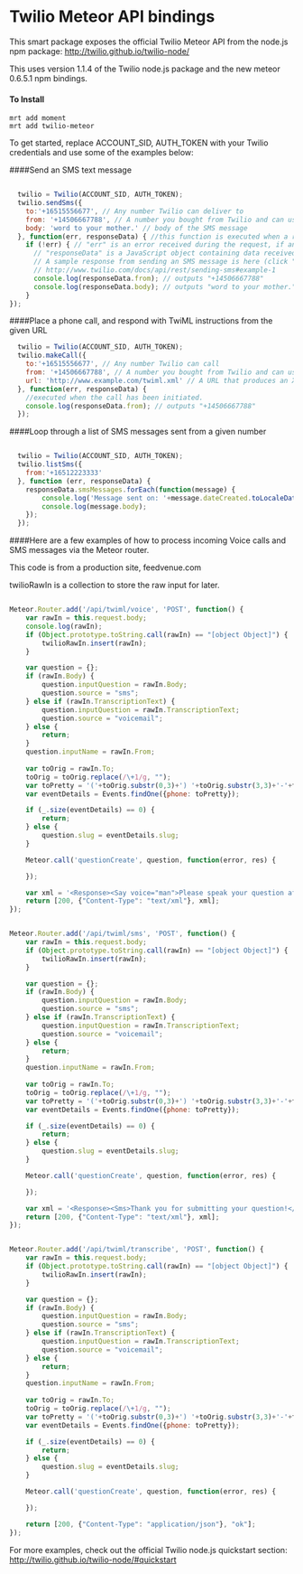 Twilio Meteor API bindings
==========================

This smart package exposes the official Twilio Meteor API from the node.js npm package: http://twilio.github.io/twilio-node/

This uses version 1.1.4 of the Twilio node.js package and the new meteor 0.6.5.1 npm bindings.

#### To Install

    mrt add moment
    mrt add twilio-meteor


To get started, replace ACCOUNT_SID, AUTH_TOKEN with your Twilio credentials and use some of the examples below:

####Send an SMS text message

```javascript

  twilio = Twilio(ACCOUNT_SID, AUTH_TOKEN);
  twilio.sendSms({
    to:'+16515556677', // Any number Twilio can deliver to
    from: '+14506667788', // A number you bought from Twilio and can use for outbound communication
    body: 'word to your mother.' // body of the SMS message
  }, function(err, responseData) { //this function is executed when a response is received from Twilio
    if (!err) { // "err" is an error received during the request, if any
      // "responseData" is a JavaScript object containing data received from Twilio.
      // A sample response from sending an SMS message is here (click "JSON" to see how the data appears in JavaScript):
      // http://www.twilio.com/docs/api/rest/sending-sms#example-1
      console.log(responseData.from); // outputs "+14506667788"
      console.log(responseData.body); // outputs "word to your mother."
    }
});


```

####Place a phone call, and respond with TwiML instructions from the given URL

```javascript
  twilio = Twilio(ACCOUNT_SID, AUTH_TOKEN);
  twilio.makeCall({
    to:'+16515556677', // Any number Twilio can call
    from: '+14506667788', // A number you bought from Twilio and can use for outbound communication
    url: 'http://www.example.com/twiml.xml' // A URL that produces an XML document (TwiML) which contains instructions for the call
  }, function(err, responseData) {
    //executed when the call has been initiated.
    console.log(responseData.from); // outputs "+14506667788"
  });


```
  
####Loop through a list of SMS messages sent from a given number

```javascript

  twilio = Twilio(ACCOUNT_SID, AUTH_TOKEN);
  twilio.listSms({
    from:'+16512223333'
  }, function (err, responseData) {
    responseData.smsMessages.forEach(function(message) {
        console.log('Message sent on: '+message.dateCreated.toLocaleDateString());
        console.log(message.body);
    });
  });


```

####Here are a few examples of how to process incoming Voice calls and SMS messages via the Meteor router.

This code is from a production site, feedvenue.com

twilioRawIn is a collection to store the raw input for later.

```javascript

Meteor.Router.add('/api/twiml/voice', 'POST', function() {
	var rawIn = this.request.body;
	console.log(rawIn);
	if (Object.prototype.toString.call(rawIn) == "[object Object]") {
		twilioRawIn.insert(rawIn);
	}

	var question = {};
	if (rawIn.Body) {
		question.inputQuestion = rawIn.Body;
		question.source = "sms";
	} else if (rawIn.TranscriptionText) {
		question.inputQuestion = rawIn.TranscriptionText;
		question.source = "voicemail";
	} else {
		return;
	}
	question.inputName = rawIn.From;
	    		
	var toOrig = rawIn.To;
	toOrig = toOrig.replace(/\+1/g, "");
	var toPretty = '('+toOrig.substr(0,3)+') '+toOrig.substr(3,3)+'-'+toOrig.substr(6,10);
	var eventDetails = Events.findOne({phone: toPretty});

	if (_.size(eventDetails) == 0) {
		return;
	} else {
		question.slug = eventDetails.slug;
	}

    Meteor.call('questionCreate', question, function(error, res) {

    });

	var xml = '<Response><Say voice="man">Please speak your question after the tone. You may hang up when you\'re finished</Say><Record maxLength="180" transcribe="true" transcribeCallback="https://feedvenue.com/api/twiml/transcribe" /></Response>';
    return [200, {"Content-Type": "text/xml"}, xml];
});


```

```javascript

Meteor.Router.add('/api/twiml/sms', 'POST', function() {
	var rawIn = this.request.body;
	if (Object.prototype.toString.call(rawIn) == "[object Object]") {
		twilioRawIn.insert(rawIn);
	}

	var question = {};
	if (rawIn.Body) {
		question.inputQuestion = rawIn.Body;
		question.source = "sms";
	} else if (rawIn.TranscriptionText) {
		question.inputQuestion = rawIn.TranscriptionText;
		question.source = "voicemail";
	} else {
		return;
	}
	question.inputName = rawIn.From;
	    		
	var toOrig = rawIn.To;
	toOrig = toOrig.replace(/\+1/g, "");
	var toPretty = '('+toOrig.substr(0,3)+') '+toOrig.substr(3,3)+'-'+toOrig.substr(6,10);
	var eventDetails = Events.findOne({phone: toPretty});

	if (_.size(eventDetails) == 0) {
		return;
	} else {
		question.slug = eventDetails.slug;
	}

    Meteor.call('questionCreate', question, function(error, res) {

    });

	var xml = '<Response><Sms>Thank you for submitting your question!</Sms></Response>';
    return [200, {"Content-Type": "text/xml"}, xml];
});

```

```javascript

Meteor.Router.add('/api/twiml/transcribe', 'POST', function() {
	var rawIn = this.request.body;
	if (Object.prototype.toString.call(rawIn) == "[object Object]") {
		twilioRawIn.insert(rawIn);
	}

	var question = {};
	if (rawIn.Body) {
		question.inputQuestion = rawIn.Body;
		question.source = "sms";
	} else if (rawIn.TranscriptionText) {
		question.inputQuestion = rawIn.TranscriptionText;
		question.source = "voicemail";
	} else {
		return;
	}
	question.inputName = rawIn.From;
	    		
	var toOrig = rawIn.To;
	toOrig = toOrig.replace(/\+1/g, "");
	var toPretty = '('+toOrig.substr(0,3)+') '+toOrig.substr(3,3)+'-'+toOrig.substr(6,10);
	var eventDetails = Events.findOne({phone: toPretty});

	if (_.size(eventDetails) == 0) {
		return;
	} else {
		question.slug = eventDetails.slug;
	}

    Meteor.call('questionCreate', question, function(error, res) {

    });

    return [200, {"Content-Type": "application/json"}, "ok"];
});

```

For more examples, check out the official Twilio node.js quickstart section: http://twilio.github.io/twilio-node/#quickstart

